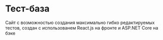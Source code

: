 # Тест-база
Сайт с возможностью создания максимально гибко редактируемых тестов, создан с использованем React.js на фронте и ASP.NET Core на бэке
